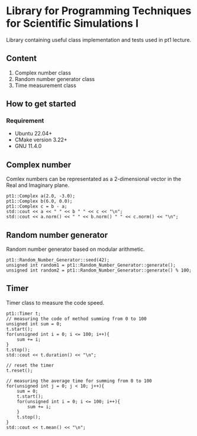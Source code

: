 # Library for Programming Techniques for Scientific Simulations I

Library containing useful class implementation and tests used in pt1 lecture.

## Content
1) Complex number class
2) Random number generator class
3) Time measurement class

## How to get started

### Requirement
- Ubuntu 22.04+
- CMake version 3.22+
- GNU 11.4.0

## Complex number
Comlex numbers can be representated as a 2-dimensional vector in the Real and Imaginary plane.

```
pt1::Complex a(2.0, -3.0);
pt1::Complex b(6.0, 0.0);
pt1::Complex c = b - a;
std::cout << a << " " << b " " << c << "\n";
std::cout << a.norm() << " " << b.norm() " " << c.norm() << "\n";
```

## Random number generator
Random number generator based on modular arithmetic.

```
pt1::Random_Number_Generator::seed(42);
unsigned int random1 = pt1::Random_Number_Generator::generate();
unsigned int random2 = pt1::Random_Number_Generator::generate() % 100;
```

## Timer
Timer class to measure the code speed.

```
pt1::Timer t;
// measuring the code of method summing from 0 to 100
unsigned int sum = 0;
t.start();
for(unsigned int i = 0; i <= 100; i++){
    sum += i;
}
t.stop();
std::cout << t.duration() << "\n";

// reset the timer
t.reset();

// measuring the average time for summing from 0 to 100
for(unsigned int j = 0; j < 10; j++){
    sum = 0;
    t.start();
    for(unsigned int i = 0; i <= 100; i++){
        sum += i;
    }
    t.stop();
}
std::cout << t.mean() << "\n";
```
